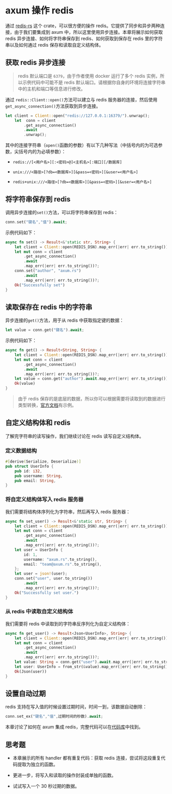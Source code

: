 # axum 操作 redis

通过 [redis-rs](https://crates.io/crates/redis) 这个 crate，可以很方便的操作 redis。它提供了同步和异步两种连接，由于我们要集成到 axum 中，所以这里使用异步连接。本章将展示如何获取 redis 异步连接、如何将字符串保存到 redis、如何获取到保存在 redis 里的字符串以及如何通过 redis 保存和读取自定义结构体。

## 获取 redis 异步连接

> redis 默认端口是 `6379`，由于作者使用 docker 运行了多个 redis 实例，所以示例代码中可能不是 redis 默认端口。请根据你自身的环境将连接字符串中的主机和端口等信息进行修改。

通过 `redis::Client::open()`方法可以建立与 redis 服务器的连接，然后使用`get_async_connection()`方法获取到异步连接。

```rust
let client = Client::open("redis://127.0.0.1:16379/").unwrap();
    let  conn = client
        .get_async_connection()
        .await
        .unwrap();
```

其中的连接字符串（`open()`函数的参数）有以下几种写法（中括号内的为可选参数，尖括号内的为必填参数）：

- `redis://[<用户名>][:<密码>@]<主机名>[:端口][/数据库]`

- `unix:///<路径>[?db=<数据库>][&pass=<密码>][&user=<用户名>]`

- `redis+unix:///<路径>[?db=<数据库>][&pass=<密码>][&user=<用户名>]`

## 将字符串保存到 redis

调用异步连接的`set()`方法，可以将字符串保存到 redis：

```rust
conn.set("键名","值").await;
```

示例代码如下：

```rust
async fn set() -> Result<&'static str, String> {
    let client = Client::open(REDIS_DSN).map_err(|err| err.to_string())?;
    let mut conn = client
        .get_async_connection()
        .await
        .map_err(|err| err.to_string())?;
    conn.set("author", "axum.rs")
        .await
        .map_err(|err| err.to_string())?;
    Ok("Successfully set")
}
```

## 读取保存在 redis 中的字符串

异步连接的`get()`方法，用于从 redis 中获取指定键的数据：

```rust
let value = conn.get("键名").await;
```

示例代码如下：

```rust
async fn get() -> Result<String, String> {
    let client = Client::open(REDIS_DSN).map_err(|err| err.to_string())?;
    let mut conn = client
        .get_async_connection()
        .await
        .map_err(|err| err.to_string())?;
    let value = conn.get("author").await.map_err(|err| err.to_string())?;
    Ok(value)
}
```

> 由于 redis 保存的是底层的数据，所以你可以根据需要将读取到的数据进行类型转换，[官方文档](https://docs.rs/redis/0.21.4/redis/#type-conversions)有示例。

## 自定义结构体和 redis

了解完字符串的读写操作，我们继续讨论在 redis 读写自定义结构体。

### 定义数据结构

```rust
#[derive(Serialize, Deserialize)]
pub struct UserInfo {
    pub id: i32,
    pub username: String,
    pub email: String,
}
```

### 将自定义结构体写入 redis 服务器

我们需要将结构体序列化为字符串，然后再写入 redis 服务器：

```rust
async fn set_user() -> Result<&'static str, String> {
    let client = Client::open(REDIS_DSN).map_err(|err| err.to_string())?;
    let mut conn = client
        .get_async_connection()
        .await
        .map_err(|err| err.to_string())?;
    let user = UserInfo {
        id: 1,
        username: "axum.rs".to_string(),
        email: "team@axum.rs".to_string(),
    };
    let user = json!(user);
    conn.set("user", user.to_string())
        .await
        .map_err(|err| err.to_string())?;
    Ok("Successfully set user.")
}
```

### 从 redis 中读取自定义结构体

我们需要将 redis 中读取到的字符串反序列化为自定义结构体：

```rust
async fn get_user() -> Result<Json<UserInfo>, String> {
    let client = Client::open(REDIS_DSN).map_err(|err| err.to_string())?;
    let mut conn = client
        .get_async_connection()
        .await
        .map_err(|err| err.to_string())?;
    let value: String = conn.get("user").await.map_err(|err| err.to_string())?;
    let user: UserInfo = from_str(&value).map_err(|err| err.to_string())?;
    Ok(Json(user))
}
```

## 设置自动过期

redis 支持在写入值的时候设置过期时间，时间一到，该数据自动删除：

```rust
conn.set_ex("键名","值",过期时间的秒数).await;
```

本章讨论了如何在 axum 集成 redis，完整代码可以在[代码库](https://github.com/axumrs/roaming-axum/tree/main/redis)中找到。

## 思考题

- 本章展示的所有 handler 都有重复代码：获取 redis 连接，尝试将这段重复代码提取为独立的函数。

- 更进一步，将写入和读取的操作封装成单独的函数。

- 试试写入一个 30 秒过期的数据。
